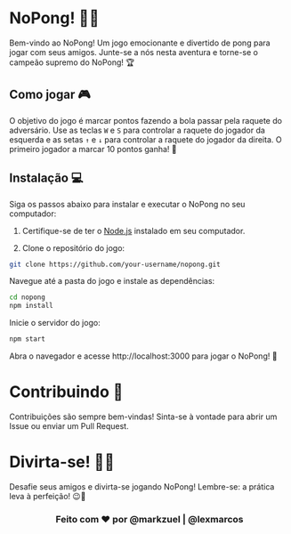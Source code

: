 # NoPong! 🏓🚀

Bem-vindo ao NoPong! Um jogo emocionante e divertido de pong para jogar com seus amigos. Junte-se a nós nesta aventura e torne-se o campeão supremo do NoPong! 🏆

## Como jogar 🎮

O objetivo do jogo é marcar pontos fazendo a bola passar pela raquete do adversário. Use as teclas `W` e `S` para controlar a raquete do jogador da esquerda e as setas `↑` e `↓` para controlar a raquete do jogador da direita. O primeiro jogador a marcar 10 pontos ganha! 🥇

## Instalação 💻

Siga os passos abaixo para instalar e executar o NoPong no seu computador:

1. Certifique-se de ter o [Node.js](https://nodejs.org/) instalado em seu computador.

2. Clone o repositório do jogo:

```bash
git clone https://github.com/your-username/nopong.git
```

Navegue até a pasta do jogo e instale as dependências:

```bash
cd nopong
npm install
```

Inicie o servidor do jogo:

```bash
npm start
```

Abra o navegador e acesse http://localhost:3000 para jogar o NoPong! 🎉

# Contribuindo 🤝

Contribuições são sempre bem-vindas! Sinta-se à vontade para abrir um Issue ou enviar um Pull Request.

# Divirta-se! 🕺💃
Desafie seus amigos e divirta-se jogando NoPong! Lembre-se: a prática leva à perfeição! 😉🌟

<div align="center">
  <h3>Feito com ❤️ por @markzuel | @lexmarcos</h3>
</div>